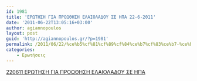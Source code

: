 ```yaml
---
id: 1981
title: 'ΕΡΩΤΗΣΗ ΓΙΑ ΠΡΟΩΘΗΣΗ ΕΛΑΙΟΛΑΔΟΥ ΣΕ ΗΠΑ 22-6-2011'
date: '2011-06-22T13:05:16+03:00'
author: agiannopoulos
layout: post
guid: 'http://agiannopoulos.gr/?p=1981'
permalink: /2011/06/22/%ce%b5%cf%81%cf%89%cf%84%ce%b7%cf%83%ce%b7-%ce%b3%ce%b9%ce%b1-%cf%80%cf%81%ce%bf%cf%89%ce%b8%ce%b7%cf%83%ce%b7-%ce%b5%ce%bb%ce%b1%ce%b9%ce%bf%ce%bb%ce%b1%ce%b4%ce%bf%cf%85-%cf%83%ce%b5-%ce%b7%cf%80/
categories:
    - Ερωτήσεις
---
```


[220611 ΕΡΩΤΗΣΗ ΓΙΑ ΠΡΟΩΘΗΣΗ ΕΛΑΙΟΛΑΔΟΥ ΣΕ ΗΠΑ](/wp-content/uploads/2012/04/220611-ceb5cf81cf89cf84ceb7cf83ceb7-ceb3ceb9ceb1-cf80cf81cebfcf89ceb8ceb7cf83ceb7-ceb5cebbceb1ceb9cebfcebbceb1ceb4cebfcf85-cf83ceb5-ceb7.doc)